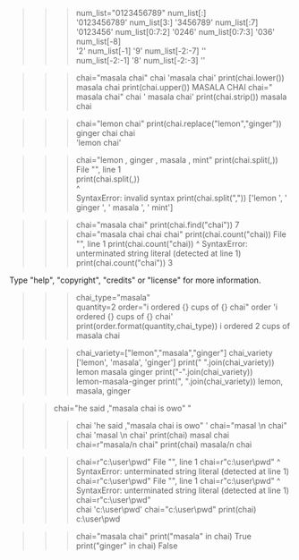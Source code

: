 

>>> num_list="0123456789"
>>> num_list[:]          
'0123456789'
>>> num_list[3:]
'3456789'
>>> num_list[:7] 
'0123456'
>>> num_list[0:7:2]
'0246'
>>> num_list[0:7:3] 
'036'
>>> num_list[-8]    
'2' 
>>> num_list[-1] 
'9' 
>>> num_list[-2:-7]
''  
>>> num_list[-2:-1] 
'8' 
>>> num_list[-2:-3] 
''  
>>> 


>>> chai="masala chai"
>>> chai
'masala chai'
>>> print(chai.lower())
masala chai
>>> print(chai.upper()) 
MASALA CHAI
>>> chai="   masala  chai"
>>> chai
'   masala  chai'
>>> print(chai.strip())
masala  chai



>>> chai="lemon chai"
>>> print(chai.replace("lemon","ginger"))
ginger chai
>>> chai   
'lemon chai'
>>> 

>>> chai="lemon , ginger , masala , mint"
>>> print(chai.split(,))
  File "<stdin>", line 1   
    print(chai.split(,))   
                     ^     
SyntaxError: invalid syntax
>>> print(chai.split(","))
['lemon ', ' ginger ', ' masala ', ' mint']
>>> 


>>> chai="masala chai"
>>> print(chai.find("chai"))
7   
>>> chai="masala chai chai chai"
>>> print(chai.count("chai))
  File "<stdin>", line 1
    print(chai.count("chai))
                     ^
SyntaxError: unterminated string literal (detected at line 1)
>>> print(chai.count("chai"))
3   
>>> 


Type "help", "copyright", "credits" or "license" for more information.
>>> chai_type="masala"      
>>> quantity=2
>>> order="i ordered {} cups of {} chai"
>>> order
'i ordered {} cups of {} chai'
>>> print(order.format(quantity,chai_type))
i ordered 2 cups of masala chai
>>> 


>>> chai_variety=["lemon","masala","ginger"]
>>> chai_variety
['lemon', 'masala', 'ginger']
>>> print(" ".join(chai_variety))
lemon masala ginger
>>> print("-".join(chai_variety))  
lemon-masala-ginger
>>> print(", ".join(chai_variety))
lemon, masala, ginger



>> chai="he said ,\"masala chai is owo\" "
>>> chai
'he said ,"masala chai is owo" '
>>> chai="masal \n chai"
>>> chai
'masal \n chai'
>>> print(chai)
masal 
 chai 
>>> chai=r"masala/n chai"
>>> print(chai)
masala/n chai



>>> chai=r"c:\user\pwd\"
  File "<stdin>", line 1
    chai=r"c:\user\pwd\"
         ^
SyntaxError: unterminated string literal (detected at line 1)
>>> chai=r"c:\user\pwd\" 
  File "<stdin>", line 1
    chai=r"c:\user\pwd\"
         ^
SyntaxError: unterminated string literal (detected at line 1)
>>> chai=r"c:\user\pwd"   
>>> chai
'c:\\user\\pwd'
>>> chai="c:\\user\\pwd"
>>> print(chai)
c:\user\pwd
>>> 




>>> chai="masala chai"
>>> print("masala" in chai)
True
>>> print("ginger" in chai) 
False
>>> 
